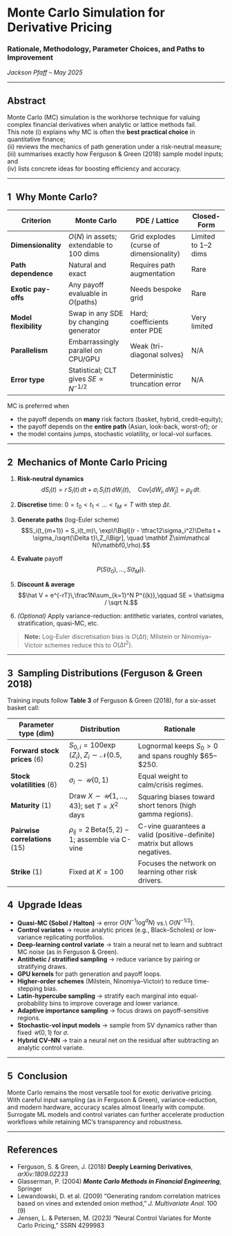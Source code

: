# Monte Carlo Simulation for Derivative Pricing  
### Rationale, Methodology, Parameter Choices, and Paths to Improvement  
*Jackson Pfaff – May 2025*  

---

## Abstract  

Monte Carlo (MC) simulation is the workhorse technique for valuing complex financial derivatives when analytic or lattice methods fail.  
This note (i) explains why MC is often the **best practical choice** in quantitative finance;  
(ii) reviews the mechanics of path generation under a risk-neutral measure;  
(iii) summarises exactly how Ferguson & Green (2018) sample model inputs; and  
(iv) lists concrete ideas for boosting efficiency and accuracy.

---

## 1 Why Monte Carlo?

| Criterion            | Monte Carlo                                   | PDE / Lattice                          | Closed-Form            |
|----------------------|-----------------------------------------------|----------------------------------------|------------------------|
| **Dimensionality**   | $O(N)$ in assets; extendable to 100 dims      | Grid explodes (curse of dimensionality) | Limited to 1–2 dims     |
| **Path dependence**  | Natural and exact                             | Requires path augmentation             | Rare                   |
| **Exotic pay-offs**  | Any payoff evaluable in $O(\text{paths})$     | Needs bespoke grid                     | Rare                   |
| **Model flexibility**| Swap in any SDE by changing generator         | Hard; coefficients enter PDE           | Very limited           |
| **Parallelism**      | Embarrassingly parallel on CPU/GPU            | Weak (tri-diagonal solves)             | N/A                    |
| **Error type**       | Statistical; CLT gives $SE \propto N^{-1/2}$  | Deterministic truncation error         | N/A                    |

MC is preferred when  
* the payoff depends on **many** risk factors (basket, hybrid, credit–equity);  
* the payoff depends on the **entire path** (Asian, look-back, worst-of); or  
* the model contains jumps, stochastic volatility, or local-vol surfaces.

---

## 2 Mechanics of Monte Carlo Pricing

1. **Risk-neutral dynamics**  
   $$dS_i(t) = r\,S_i(t)\,dt + \sigma_i\,S_i(t)\,dW_i(t),\quad
     \mathrm{Cov}\bigl[dW_i,dW_j\bigr] = \rho_{ij}\,dt.$$

2. **Discretise** time: $0 = t_0 < t_1 < \dots < t_M = T$ with step $\Delta t$.

3. **Generate paths** (log-Euler scheme)  
   $$S_i(t_{m+1})
     = S_i(t_m)\,
       \exp\!\Bigl[(r - \tfrac12\sigma_i^2)\Delta t
                   + \sigma_i\sqrt{\Delta t}\,Z_i\Bigr],
     \quad \mathbf Z\sim\mathcal N(\mathbf0,\rho).$$

4. **Evaluate** payoff  
   $$P\bigl(S(t_0),\dots,S(t_M)\bigr).$$

5. **Discount & average**  
   $$\hat V = e^{-rT}\,\frac1N\sum_{k=1}^N P^{(k)},\qquad
     SE = \hat\sigma / \sqrt N.$$

6. *(Optional)* Apply variance-reduction: antithetic variates, control variates, stratification, quasi-MC, etc.

> **Note:** Log-Euler discretisation bias is $O(\Delta t)$; Milstein or Ninomiya–Victoir schemes reduce this to $O(\Delta t^2)$.

---

## 3 Sampling Distributions (Ferguson & Green 2018)

Training inputs follow **Table 3** of Ferguson & Green (2018), for a six-asset basket call:

| Parameter type (dim)      | Distribution                                              | Rationale                                                                 |
|---------------------------|-----------------------------------------------------------|---------------------------------------------------------------------------|
| **Forward stock prices** (6) | $S_{0,i}=100\exp(Z_i),\;Z_i\sim\mathcal N(0.5,0.25)$    | Lognormal keeps $S_0>0$ and spans roughly \$65–\$250.                   |
| **Stock volatilities** (6)   | $\sigma_i\sim\mathcal U(0,1)$                          | Equal weight to calm/crisis regimes.                                      |
| **Maturity** (1)             | Draw $X\sim\mathcal U\{1,\dots,43\}$; set $T = X^2$ days | Squaring biases toward short tenors (high gamma regions).                 |
| **Pairwise correlations** (15) | $\rho_{ij} = 2\,\mathrm{Beta}(5,2)-1$; assemble via C-vine | C-vine guarantees a valid (positive-definite) matrix but allows negatives. |
| **Strike** (1)               | Fixed at $K=100$                                       | Focuses the network on learning other risk drivers.                       |

## 4 Upgrade Ideas

* **Quasi-MC (Sobol / Halton)** → error $O\bigl(N^{-1}\log^d N\bigr)$ vs.\ $O(N^{-1/2})$.  
* **Control variates** → reuse analytic prices (e.g., Black–Scholes) or low-variance replicating portfolios.  
* **Deep-learning control variate** → train a neural net to learn and subtract MC noise (as in Ferguson & Green).  
* **Antithetic / stratified sampling** → reduce variance by pairing or stratifying draws.  
* **GPU kernels** for path generation and payoff loops.  
* **Higher-order schemes** (Milstein, Ninomiya–Victoir) to reduce time-stepping bias.  
* **Latin-hypercube sampling** → stratify each marginal into equal-probability bins to improve coverage and lower variance.  
* **Adaptive importance sampling** → focus draws on payoff-sensitive regions.  
* **Stochastic-vol input models** → sample from SV dynamics rather than fixed $\mathcal U(0,1)$ for $\sigma$.  
* **Hybrid CV–NN** → train a neural net on the residual after subtracting an analytic control variate.  

---

## 5 Conclusion

Monte Carlo remains the most versatile tool for exotic derivative pricing.  
With careful input sampling (as in Ferguson & Green), variance-reduction, and modern hardware, accuracy scales almost linearly with compute.  
Surrogate ML models and control variates can further accelerate production workflows while retaining MC’s transparency and robustness.

---

## References

- Ferguson, S. & Green, J. (2018) **Deeply Learning Derivatives**, *arXiv:1809.02233*  
- Glasserman, P. (2004) **_Monte Carlo Methods in Financial Engineering_**, Springer  
- Lewandowski, D. et al. (2009) “Generating random correlation matrices based on vines and extended onion method,” *J. Multivariate Anal.* 100 (9)  
- Jensen, L. & Petersen, M. (2023) “Neural Control Variates for Monte Carlo Pricing,” SSRN 4299983  
